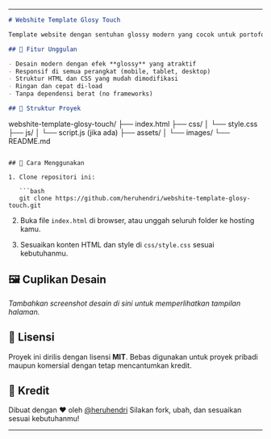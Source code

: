 
---

```markdown
# Webshite Template Glosy Touch

Template website dengan sentuhan glossy modern yang cocok untuk portofolio pribadi, landing page produk, atau presentasi visual yang elegan.

## 🚀 Fitur Unggulan

- Desain modern dengan efek **glossy** yang atraktif  
- Responsif di semua perangkat (mobile, tablet, desktop)  
- Struktur HTML dan CSS yang mudah dimodifikasi  
- Ringan dan cepat di-load  
- Tanpa dependensi berat (no frameworks)  

## 📂 Struktur Proyek

```

webshite-template-glosy-touch/
├── index.html
├── css/
│   └── style.css
├── js/
│   └── script.js (jika ada)
├── assets/
│   └── images/
└── README.md

````

## 🔧 Cara Menggunakan

1. Clone repositori ini:

   ```bash
   git clone https://github.com/heruhendri/webshite-template-glosy-touch.git
````

2. Buka file `index.html` di browser, atau unggah seluruh folder ke hosting kamu.

3. Sesuaikan konten HTML dan style di `css/style.css` sesuai kebutuhanmu.

## 🖼️ Cuplikan Desain

*Tambahkan screenshot desain di sini untuk memperlihatkan tampilan halaman.*

## 📝 Lisensi

Proyek ini dirilis dengan lisensi **MIT**. Bebas digunakan untuk proyek pribadi maupun komersial dengan tetap mencantumkan kredit.

## 🙏 Kredit

Dibuat dengan ❤️ oleh [@heruhendri](https://github.com/heruhendri)
Silakan fork, ubah, dan sesuaikan sesuai kebutuhanmu!

---

```


```
